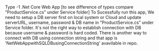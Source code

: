 Type -1 .Net Core Web App [to see difference of types compare "ProductService.cs" under Service folder]
To Sucessfully run this app, We need to setup a DB server first on local system or Cloud and update serverURL, username, password & DB name in "ProductService.cs" under Service folder. 
It's not the right way to establish connection with DB because username & password is hard coded. There is another way to connect with DB using connection string and that app is 'NetWebAppwithSQLDBusingConnectionString' avavilable in repo.
